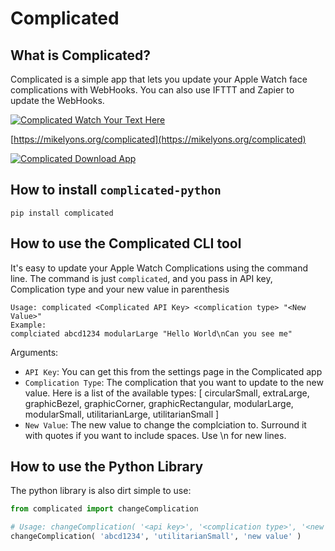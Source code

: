 # Complicated

## What is Complicated?

Complicated is a simple app that lets you update your Apple Watch face 
complications with WebHooks. You can also use IFTTT and Zapier to update the WebHooks.

[![Complicated Watch Your Text Here](https://mikelyons.org/images/complicated/watch_your_message_250.png)](https://mikelyons.org/complicated)

[https://mikelyons.org/complicated](https://mikelyons.org/complicated)

[![Complicated Download App](https://mikelyons.org/images/complicated/download.png)](https://itunes.apple.com/us/app/complicated/id1444561091?ls=1&mt=8)

## How to install `complicated-python`

```
pip install complicated
```

## How to use the Complicated CLI tool

It's easy to update your Apple Watch Complications using the command line. The
command is just `complicated`, and you pass in API key, Complication type and
your new value in parenthesis

```
Usage: complicated <Complicated API Key> <complication type> "<New Value>"
Example:
complciated abcd1234 modularLarge "Hello World\nCan you see me"
```

Arguments:
 - `API Key`: You can get this from the settings page in the Complicated app
 - `Complication Type`: The complication that you want to update to the new value.
Here is a list of the available types: [ circularSmall, extraLarge, graphicBezel, graphicCorner, graphicRectangular, modularLarge, modularSmall, utilitarianLarge, utilitarianSmall ]
 - `New Value`: The new value to change the complciation to. Surround it with quotes if you want to include spaces. Use \n for new lines.


## How to use the Python Library

The python library is also dirt simple to use:

```python
from complicated import changeComplication

# Usage: changeComplication( '<api key>', '<complication type>', '<new value>' )
changeComplication( 'abcd1234', 'utilitarianSmall', 'new value' )
```
